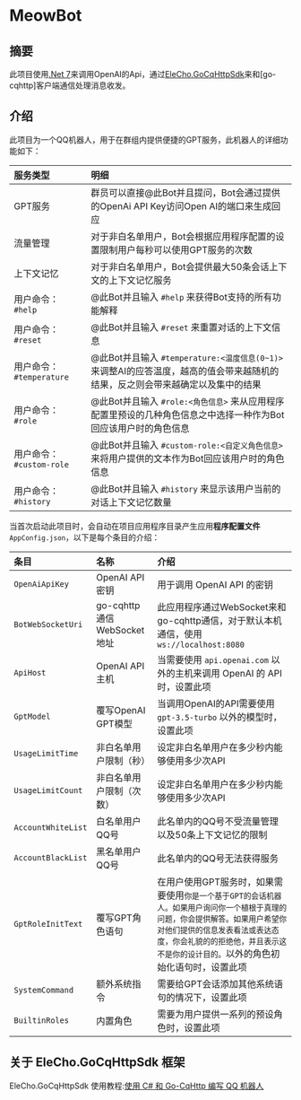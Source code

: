 # MeowBot

## 摘要

此项目使用[.Net 7](https://learn.microsoft.com/zh-cn/dotnet/core/whats-new/dotnet-7)来调用OpenAI的Api，通过[EleCho.GoCqHttpSdk](https://github.com/OrgEleCho/EleCho.GoCqHttpSdk)来和[go-cqhttp]客户端通信处理消息收发。

## 介绍

此项目为一个QQ机器人，用于在群组内提供便捷的GPT服务，此机器人的详细功能如下：

服务类型|明细
:-|:-
GPT服务|群员可以直接@此Bot并且提问，Bot会通过提供的OpenAi API Key访问Open AI的端口来生成回应
流量管理|对于非白名单用户，Bot会根据应用程序配置的设置限制用户每秒可以使用GPT服务的次数
上下文记忆|对于非白名单用户，Bot会提供最大50条会话上下文的上下文记忆服务
用户命令： `#help` |@此Bot并且输入 `#help` 来获得Bot支持的所有功能解释
用户命令： `#reset` |@此Bot并且输入 `#reset` 来重置对话的上下文信息
用户命令： `#temperature` |@此Bot并且输入 `#temperature:<温度信息(0~1)>` 来调整AI的应答温度，越高的值会带来越随机的结果，反之则会带来越确定以及集中的结果
用户命令： `#role` |@此Bot并且输入 `#role:<角色信息>` 来从应用程序配置里预设的几种角色信息之中选择一种作为Bot回应该用户时的角色信息
用户命令： `#custom-role` |@此Bot并且输入 `#custom-role:<自定义角色信息>` 来将用户提供的文本作为Bot回应该用户时的角色信息
用户命令： `#history` |@此Bot并且输入 `#history` 来显示该用户当前的对话上下文记忆数量

当首次启动此项目时，会自动在项目应用程序目录产生应用**程序配置文件** `AppConfig.json`，以下是每个条目的介绍：

条目|名称|介绍
:-|:-|:-
 `OpenAiApiKey` |OpenAI API 密钥|用于调用 OpenAI API 的密钥
 `BotWebSocketUri` |go-cqhttp 通信WebSocket地址|此应用程序通过WebSocket来和go-cqhttp通信，对于默认本机通信，使用 `ws://localhost:8080`
 `ApiHost` |OpenAI API 主机|当需要使用 `api.openai.com` 以外的主机来调用 OpenAI 的 API 时，设置此项
 `GptModel` |覆写OpenAI GPT模型|当调用OpenAI的API需要使用 `gpt-3.5-turbo` 以外的模型时，设置此项
 `UsageLimitTime` |非白名单用户限制（秒）|设定非白名单用户在多少秒内能够使用多少次API
 `UsageLimitCount` |非白名单用户限制（次数）|设定非白名单用户在多少秒内能够使用多少次API
 `AccountWhiteList` |白名单用户QQ号|此名单内的QQ号不受流量管理以及50条上下文记忆的限制
 `AccountBlackList` |黑名单用户QQ号|此名单内的QQ号无法获得服务
 `GptRoleInitText` |覆写GPT角色语句|在用户使用GPT服务时，如果需要使用`你是一个基于GPT的会话机器人。如果用户询问你一个植根于真理的问题，你会提供解答。如果用户希望你对他们提供的信息发表看法或表达态度，你会礼貌的的拒绝他，并且表示这不是你的设计目的。`以外的角色初始化语句时，设置此项
 `SystemCommand` |额外系统指令|需要给GPT会话添加其他系统语句的情况下，设置此项
 `BuiltinRoles` |内置角色|需要为用户提供一系列的预设角色时，设置此项

## 关于 EleCho.GoCqHttpSdk 框架

EleCho.GoCqHttpSdk 使用教程:[使用 C# 和 Go-CqHttp 编写 QQ 机器人](https://www.bilibili.com/video/BV1P24y1V7XZ)
